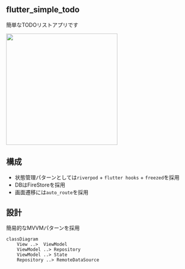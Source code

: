 ## flutter_simple_todo
簡単なTODOリストアプリです 

 <img src="https://user-images.githubusercontent.com/66051746/198883933-2d4ad473-4021-423d-bc6c-5fdb4dbba731.gif" width ="300">

 
##  構成
- 状態管理パターンとしては`riverpod` + `flutter hooks` + `freezed`を採用
- DBはFireStoreを採用
- 画面遷移には`auto_route`を採用
 
## 設計
簡易的なMVVMパターンを採用
```mermaid
classDiagram
    View ..>  ViewModel 
    ViewModel ..> Repository
    ViewModel ..> State
    Repository ..> RemoteDataSource
```
